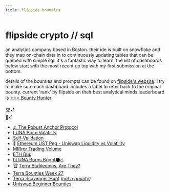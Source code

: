 ```yaml
---
title: flipside bounties
---
```


# flipside crypto // sql
an analytics company based in Boston. their ide is built on snowflake and they map on-chain data in to continuously updating tables that can be queried with simple sql. it's a fantastic way to learn. the list of dashboards below start with the most recent up top with my first submission at the bottom.  

details of the bounties and prompts can be found on [flipside's website](https://www.notion.so/Flipside-Crypto-Bounty-Programs-8a6400e3d85049b79875d5200206974e). i try to make sure each dashboard includes a label to refer back to the original bounty. current 'rank' by flipside on their best analytical minds leaderboard is [⭐️⭐️⭐️ Bounty Hunter](https://www.notion.so/teamflipside/Flipside-Crypto-BAM-Leaderboard-1154ce81580a4b8fadfcbb3753a9b21d)  


🏆x1  
🥈x1  

 - [⚓️ The Robust Anchor Protocol](https://app.flipsidecrypto.com/dashboard/anchor-protocol-NMwB-4)
 - [LUNA Price Volatility](https://app.flipsidecrypto.com/dashboard/luna-price-volatility-yTquMU)
 - [Self-Validation](https://app.flipsidecrypto.com/dashboard/self-validation-xdSPyF)
 - 🥈 [Ethereum UST Peg - Uniswap Liquidity vs Volatility](https://app.flipsidecrypto.com/dashboard/ethereum-ust-peg-uniswap-liquidity-vs-volatility-aBtxcH)
 - [MIRror Trading Volume](https://app.flipsidecrypto.com/dashboard/mi-rror-trading-volume-sXHXCS)
 - [ETH Bus](https://app.flipsidecrypto.com/dashboard/eth-bus-MjJMbl)  
 - [bLUNA Burns Bright🌑🔥](https://app.flipsidecrypto.com/dashboard/b-luna-burns-bright-GSCl6R)
 - 🏆 [Terra Stablecoins, Are They?](https://app.flipsidecrypto.com/dashboard/terra-stablecoins-are-they-H4uNMJ)
 - [Terra Bounties Week 27](https://app.flipsidecrypto.com/dashboard/terra-bounties-week-27-NfBOiu)
 - [Terra Scavenger Hunt](https://app.flipsidecrypto.com/dashboard/terra-scavenger-hunt-4eQcmK) *([not a bounty](https://www.notion.so/Terra-Explorer-Hunt-7d77cf0c41be475daf1cdec34354fbc4))*
 - [Uniswap Beginner Bounties](https://app.flipsidecrypto.com/dashboard/uni-beginner-bounties-fk3Pkh)
